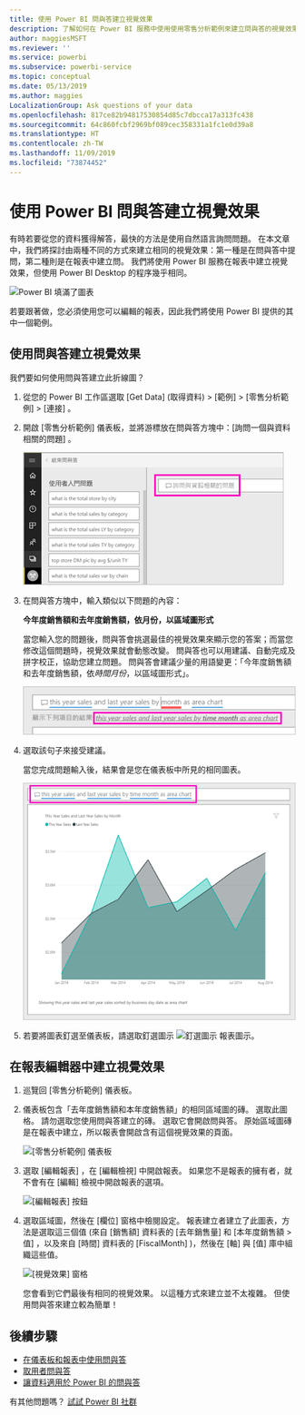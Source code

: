 ```yaml
---
title: 使用 Power BI 問與答建立視覺效果
description: 了解如何在 Power BI 服務中使用使用零售分析範例來建立問與答的視覺效果
author: maggiesMSFT
ms.reviewer: ''
ms.service: powerbi
ms.subservice: powerbi-service
ms.topic: conceptual
ms.date: 05/13/2019
ms.author: maggies
LocalizationGroup: Ask questions of your data
ms.openlocfilehash: 817ce82b94817530854d85c7dbcca17a313fc438
ms.sourcegitcommit: 64c860fcbf2969bf089cec358331a1fc1e0d39a8
ms.translationtype: HT
ms.contentlocale: zh-TW
ms.lasthandoff: 11/09/2019
ms.locfileid: "73874452"
---
```

# <a name="create-a-visual-with-power-bi-qa"></a>使用 Power BI 問與答建立視覺效果

有時若要從您的資料獲得解答，最快的方法是使用自然語言詢問問題。  在本文章中，我們將探討由兩種不同的方式來建立相同的視覺效果：第一種是在問與答中提問，第二種則是在報表中建立問。 我們將使用 Power BI 服務在報表中建立視覺效果，但使用 Power BI Desktop 的程序幾乎相同。

![Power BI 填滿了圖表](media/power-bi-visualization-introduction-to-q-and-a/power-bi-qna-create-visual.png)

若要跟著做，您必須使用您可以編輯的報表，因此我們將使用 Power BI 提供的其中一個範例。

## <a name="create-a-visual-with-qa"></a>使用問與答建立視覺效果

我們要如何使用問與答建立此折線圖？

1. 從您的 Power BI 工作區選取 [Get Data] (取得資料)  \> [範例]  \> [零售分析範例]   >  [連接]  。

1. 開啟 [零售分析範例] 儀表板，並將游標放在問與答方塊中：[詢問一個與資料相關的問題]  。

    ![將游標放在問與答方塊中](media/power-bi-visualization-introduction-to-q-and-a/power-bi-qna-cursor-in-qna-box.png)

2. 在問與答方塊中，輸入類似以下問題的內容：
   
    **今年度銷售額和去年度銷售額，依月份，以區域圖形式**
   
    當您輸入您的問題後，問與答會挑選最佳的視覺效果來顯示您的答案；而當您修改這個問題時，視覺效果就會動態改變。 問與答也可以用建議、自動完成及拼字校正，協助您建立問題。 問與答會建議少量的用語變更：「今年度銷售額和去年度銷售額，依*時間月份*，以區域圖形式」。  

    ![問與答更正了用語](media/power-bi-visualization-introduction-to-q-and-a/power-bi-qna-corrected-create-filled-chart.png)

4. 選取該句子來接受建議。 
   
   當您完成問題輸入後，結果會是您在儀表板中所見的相同圖表。
   
   ![問與答填滿的區域圖](media/power-bi-visualization-introduction-to-q-and-a/power-bi-qna-create-filled-chart.png)

4. 若要將圖表釘選至儀表板，請選取釘選圖示 ![釘選圖示](media/power-bi-visualization-introduction-to-q-and-a/pinnooutline.png) 報表圖示。

## <a name="create-a-visual-in-the-report-editor"></a>在報表編輯器中建立視覺效果

1. 巡覽回 [零售分析範例] 儀表板。
   
2. 儀表板包含「去年度銷售額和本年度銷售額」的相同區域圖的磚。  選取此圖格。 請勿選取您使用問與答建立的磚。 選取它會開啟問與答。 原始區域圖磚是在報表中建立，所以報表會開啟含有這個視覺效果的頁面。

    ![[零售分析範例] 儀表板](media/power-bi-visualization-introduction-to-q-and-a/power-bi-dashboard.png)

1. 選取 [編輯報表]  ，在 [編輯檢視] 中開啟報表。  如果您不是報表的擁有者，就不會有在 [編輯] 檢視中開啟報表的選項。
   
    ![[編輯報表] 按鈕](media/power-bi-visualization-introduction-to-q-and-a/power-bi-edit-report.png)
4. 選取區域圖，然後在 [欄位]  窗格中檢閱設定。  報表建立者建立了此圖表，方法是選取這三個值 (來自 [銷售額]  資料表的 [去年銷售量]  和 [本年度銷售額 > 值]  ，以及來自 [時間]  資料表的 [FiscalMonth]  )，然後在 [軸]  與 [值]  庫中組織這些值。
   
    ![[視覺效果] 窗格](media/power-bi-visualization-introduction-to-q-and-a/gnatutorial_3-new.png)

    您會看到它們最後有相同的視覺效果。 以這種方式來建立並不太複雜。 但使用問與答來建立較為簡單！

## <a name="next-steps"></a>後續步驟

- [在儀表板和報表中使用問與答](power-bi-tutorial-q-and-a.md)  
- [取用者問與答](consumer/end-user-q-and-a.md)
- [讓資料適用於 Power BI 的問與答](service-prepare-data-for-q-and-a.md)

有其他問題嗎？ [試試 Power BI 社群](https://community.powerbi.com/)

